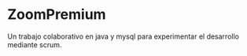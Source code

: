 # ZoomPremium
Un trabajo colaborativo en java y mysql para experimentar el desarrollo mediante scrum.
